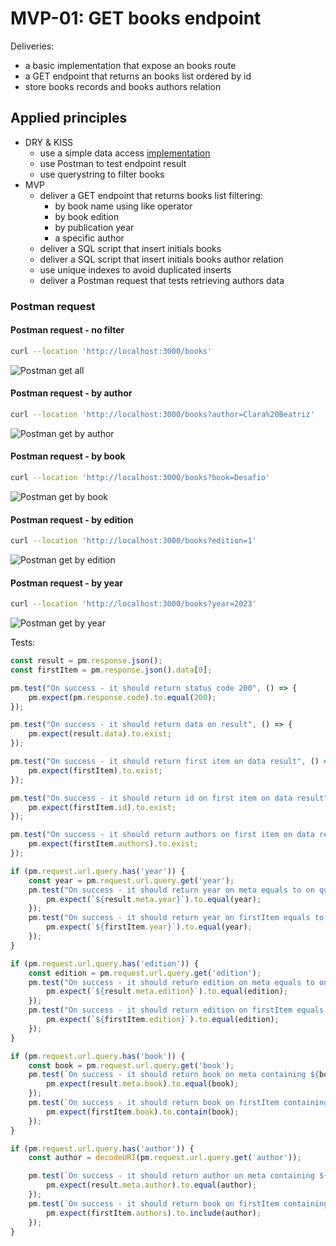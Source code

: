 # MVP-01: GET books endpoint

Deliveries:

 * a basic implementation that expose an books route
 * a GET endpoint that returns an books list ordered by id
 * store books records and books authors relation

## Applied principles

 * DRY & KISS
   * use a simple data access [implementation](https://geshan.com.np/blog/2021/10/nodejs-sqlite/)
   * use Postman to test endpoint result
   * use querystring to filter books
 * MVP
   * deliver a GET endpoint that returns books list filtering:
     * by book name using like operator
     * by book edition
     * by publication year 
     * a specific author
   * deliver a SQL script that insert initials books
   * deliver a SQL script that insert initials books author relation
   * use unique indexes to avoid duplicated inserts
   * deliver a Postman request that tests retrieving authors data

### Postman request

#### Postman request - no filter

``` bash
curl --location 'http://localhost:3000/books'
```

![Postman get all](./images/mvp-02-get-all.PNG "Postman get all")

#### Postman request - by author

``` bash
curl --location 'http://localhost:3000/books?author=Clara%20Beatriz'
```

![Postman get by author](./images/mvp-02-get-by-author.PNG "Postman get by author")

#### Postman request - by book

``` bash
curl --location 'http://localhost:3000/books?book=Desafio'
```
![Postman get by book](./images/mvp-02-get-by-book.PNG "Postman get by book")

#### Postman request - by edition

``` bash
curl --location 'http://localhost:3000/books?edition=1'
```

![Postman get by edition](./images/mvp-02-get-by-edition.PNG "Postman get by edition")

#### Postman request - by year

``` bash
curl --location 'http://localhost:3000/books?year=2023'
```

![Postman get by year](./images/mvp-02-get-by-year.PNG "Postman get by year")

Tests:

``` javascript
const result = pm.response.json();
const firstItem = pm.response.json().data[0];

pm.test("On success - it should return status code 200", () => {
    pm.expect(pm.response.code).to.equal(200);
});

pm.test("On success - it should return data on result", () => {
    pm.expect(result.data).to.exist;
});

pm.test("On success - it should return first item on data result", () => {
    pm.expect(firstItem).to.exist;
});

pm.test("On success - it should return id on first item on data result", () => {
    pm.expect(firstItem.id).to.exist;
});

pm.test("On success - it should return authors on first item on data result", () => {
    pm.expect(firstItem.authors).to.exist;
});

if (pm.request.url.query.has('year')) {
    const year = pm.request.url.query.get('year');
    pm.test("On success - it should return year on meta equals to on query", () => {
        pm.expect(`${result.meta.year}`).to.equal(year);
    });
    pm.test("On success - it should return year on firstItem equals to on query", () => {
        pm.expect(`${firstItem.year}`).to.equal(year);
    });
}

if (pm.request.url.query.has('edition')) {
    const edition = pm.request.url.query.get('edition');
    pm.test("On success - it should return edition on meta equals to on query", () => {
        pm.expect(`${result.meta.edition}`).to.equal(edition);
    });
    pm.test("On success - it should return edition on firstItem equals to on query", () => {
        pm.expect(`${firstItem.edition}`).to.equal(edition);
    });
}

if (pm.request.url.query.has('book')) {
    const book = pm.request.url.query.get('book');
    pm.test(`On success - it should return book on meta containing ${book}`, () => {
        pm.expect(result.meta.book).to.equal(book);
    });
    pm.test(`On success - it should return book on firstItem containing ${book}`, () => {
        pm.expect(firstItem.book).to.contain(book);
    });
}

if (pm.request.url.query.has('author')) {
    const author = decodeURI(pm.request.url.query.get('author'));

    pm.test(`On success - it should return author on meta containing ${author}`, () => {
        pm.expect(result.meta.author).to.equal(author);
    });
    pm.test(`On success - it should return book on firstItem containing ${author}`, () => {
        pm.expect(firstItem.authors).to.include(author);
    });
}
```
